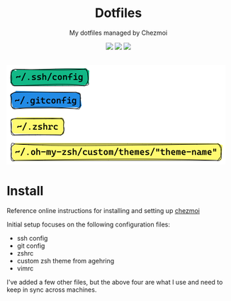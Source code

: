<h1 align="center">Dotfiles</h1>
<p align="center">My dotfiles managed by Chezmoi</p>
<p align="center">
  <img src="https://img.shields.io/badge/Editor-vim-brightgreen.svg" />
  <img src="https://img.shields.io/badge/Shell-zsh-yellow.svg" />
  <img src="https://img.shields.io/github/downloads/mpbrown7/dotfiles/v0.1/total?color=green" />
  <br><br>
</p>

![dotfiles](Images/dotfiles.png)

# Install

Reference online instructions for installing and setting up [chezmoi](https://www.chezmoi.io/)

Initial setup focuses on the following configuration files:

- ssh config
- git config
- zshrc
- custom zsh theme from agehring
- vimrc

I've added a few other files, but the above four are what I use and need to keep in sync across machines.